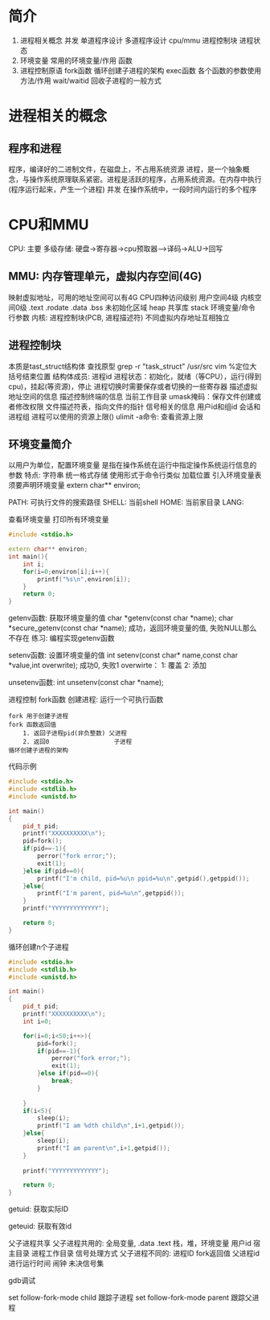 # 简介
1. 进程相关概念
并发
单道程序设计
多道程序设计
cpu/mmu
进程控制块
进程状态
2. 环境变量
常用的环境变量/作用
函数
3. 进程控制原语
fork函数
循环创建子进程的架构
exec函数
各个函数的参数使用方法/作用
wait/waitid
回收子进程的一般方式

# 进程相关的概念
## 程序和进程
程序，编译好的二进制文件，在磁盘上，不占用系统资源
进程，是一个抽象概念，与操作系统原理联系紧密。进程是活跃的程序，占用系统资源。在内存中执行(程序运行起来，产生一个进程)
并发
在操作系统中，一段时间内运行的多个程序

# CPU和MMU
CPU: 主要
多级存储: 硬盘->寄存器->cpu预取器—>译码->ALU->回写

## MMU: 内存管理单元，虚拟内存空间(4G)
映射虚拟地址，可用的地址空间可以有4G
CPU四种访问级别
用户空间4级 内核空间0级
.text
.rodate
.data
.bss 未初始化区域
heap
共享库
stack
环境变量/命令行参数
内核: 进程控制块(PCB, 进程描述符)
不同虚拟内存地址互相独立

## 进程控制块
本质是tast_struct结构体
查找原型
grep -r "task_struct" /usr/src
vim %定位大括号结束位置
结构体成员:
进程id
进程状态：初始化，就绪（等CPU），运行(得到cpu)，挂起(等资源)，停止
进程切换时需要保存或者切换的一些寄存器
描述虚拟地址空间的信息
描述控制终端的信息
当前工作目录
umask掩码：保存文件创建或者修改权限
文件描述符表，指向文件的指针
信号相关的信息
用户id和组id
会话和进程组
进程可以使用的资源上限()
    ulimit -a命令: 查看资源上限

## 环境变量简介
以用户为单位，配置环境变量
是指在操作系统在运行中指定操作系统运行信息的参数
特点: 字符串
      统一格式存储
      使用形式于命令行类似
      加载位置
      引入环境变量表须要声明环境变量 extern char** environ;

PATH: 可执行文件的搜索路径
SHELL: 当前shell
HOME: 当前家目录
LANG: 

查看环境变量
打印所有环境变量
```cpp
#include <stdio.h>

extern char** environ;
int main(){
    int i;
    for(i=0;environ[i];i++){
        printf("%s\n",environ[i]);
    }
    return 0;
}
```

getenv函数:
    获取环境变量的值
    char *getenv(const char *name);
    char *secure_getenv(const char *name);
    成功，返回环境变量的值, 失败NULL那么不存在
    练习: 编程实现getenv函数

setenv函数:
    设置环境变量的值
    int setenv(const char* name,const char *value,int overwrite);
    成功0, 失败1
    overwirte：
        1: 覆盖
        2: 添加

unsetenv函数:
    int unsetenv(const char *name);


进程控制
    fork函数
    创建进程: 运行一个可执行函数

    fork 用于创建子进程
    fork 函数返回值 
        1. 返回子进程pid(非负整数) 父进程
        2. 返回0                  子进程
    循环创建子进程的架构

代码示例
```cpp
#include <stdio.h>
#include <stdlib.h>
#include <unistd.h>

int main()
{
    pid_t pid;
    printf("XXXXXXXXXX\n");
    pid=fork();
    if(pid==-1){
        perror("fork error;");
        exit(1);
    }else if(pid==0){
        printf("I'm child, pid=%u\n ppid=%u\n",getpid(),getppid());
    }else{
        printf("I'm parent, pid=%u\n",getppid());
    }
    printf("YYYYYYYYYYYYY");

    return 0;
}

```

循环创建n个子进程
```cpp
#include <stdio.h>
#include <stdlib.h>
#include <unistd.h>

int main()
{
    pid_t pid;
    printf("XXXXXXXXXX\n");
    int i=0;

    for(i=0;i<50;i++>){
        pid=fork();
        if(pid==-1){
            perror("fork error;");
            exit(1);
        }else if(pid==0){
            break;
        }
        
    }
    if(i<5){
        sleep(i);
        printf("I am %dth child\n",i+1,getpid());
    }else{
        sleep(i);
        printf("I am parent\n",i+1,getpid());
    }
    
    printf("YYYYYYYYYYYYY");

    return 0;
}

```


getuid: 获取实际ID

geteuid: 获取有效id

父子进程共享
父子进程共用的: 全局变量, .data .text 栈，堆，环境变量 用户id 宿主目录 进程工作目录 信号处理方式
父子进程不同的: 进程ID fork返回值 父进程id 进行运行时间 闹钟 未决信号集

gdb调试

set follow-fork-mode child 跟踪子进程
set follow-fork-mode parent 跟踪父进程

